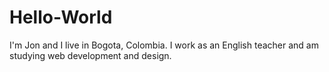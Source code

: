 # Hello-World
I'm Jon and I live in Bogota, Colombia. I work as an English teacher and am studying web development and design.
